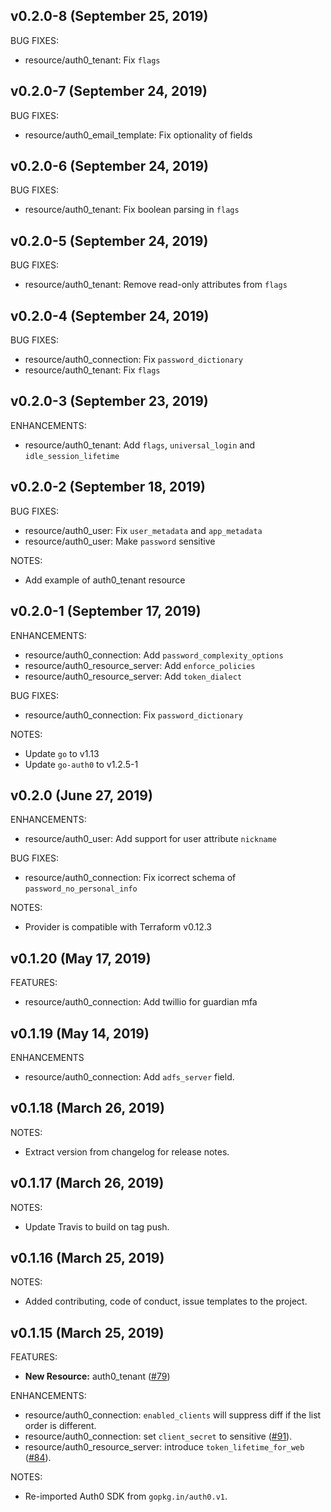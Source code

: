 ## v0.2.0-8 (September 25, 2019)

BUG FIXES:

* resource/auth0_tenant: Fix `flags`

## v0.2.0-7 (September 24, 2019)

BUG FIXES:

* resource/auth0_email_template: Fix optionality of fields

## v0.2.0-6 (September 24, 2019)

BUG FIXES:

* resource/auth0_tenant: Fix boolean parsing in `flags`

## v0.2.0-5 (September 24, 2019)

BUG FIXES:

* resource/auth0_tenant: Remove read-only attributes from `flags`

## v0.2.0-4 (September 24, 2019)

BUG FIXES:

* resource/auth0_connection: Fix `password_dictionary`
* resource/auth0_tenant: Fix `flags`

## v0.2.0-3 (September 23, 2019)

ENHANCEMENTS:

* resource/auth0_tenant: Add `flags`, `universal_login` and `idle_session_lifetime`

## v0.2.0-2 (September 18, 2019)

BUG FIXES:

* resource/auth0_user: Fix `user_metadata` and `app_metadata`
* resource/auth0_user: Make `password` sensitive

NOTES:

* Add example of auth0_tenant resource

## v0.2.0-1 (September 17, 2019)

ENHANCEMENTS:

* resource/auth0_connection: Add `password_complexity_options`
* resource/auth0_resource_server: Add `enforce_policies`
* resource/auth0_resource_server: Add `token_dialect`

BUG FIXES:

* resource/auth0_connection: Fix `password_dictionary`

NOTES:

* Update `go` to v1.13
* Update `go-auth0` to v1.2.5-1

## v0.2.0 (June 27, 2019)

ENHANCEMENTS:

* resource/auth0_user: Add support for user attribute `nickname`

BUG FIXES:

* resource/auth0_connection: Fix icorrect schema of `password_no_personal_info`

NOTES:

* Provider is compatible with Terraform v0.12.3

## v0.1.20 (May 17, 2019)

FEATURES:

* resource/auth0_connection: Add twillio for guardian mfa

## v0.1.19 (May 14, 2019)

ENHANCEMENTS

* resource/auth0_connection: Add `adfs_server` field.

## v0.1.18 (March 26, 2019)

NOTES:

* Extract version from changelog for release notes.

## v0.1.17 (March 26, 2019)

NOTES:

* Update Travis to build on tag push.

## v0.1.16 (March 25, 2019)

NOTES:

* Added contributing, code of conduct, issue templates to the project.

## v0.1.15 (March 25, 2019)

FEATURES:

* **New Resource:** auth0_tenant ([#79](https://github.com/yieldr/terraform-provider-auth0/pull/79))

ENHANCEMENTS:

* resource/auth0_connection: `enabled_clients` will suppress diff if the list order is different.
* resource/auth0_connection: set `client_secret` to sensitive ([#91](https://github.com/yieldr/terraform-provider-auth0/pull/91)).
* resource/auth0_resource_server: introduce `token_lifetime_for_web` ([#84](https://github.com/yieldr/terraform-provider-auth0/pull/84)).

NOTES:

* Re-imported Auth0 SDK from `gopkg.in/auth0.v1`.
